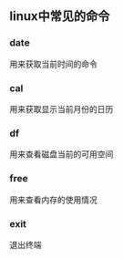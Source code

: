 ## linux中常见的命令
### date
用来获取当前时间的命令
### cal
用来获取显示当前月份的日历
### df
用来查看磁盘当前的可用空间
### free 
用来查看内存的使用情况
### exit
退出终端